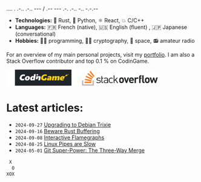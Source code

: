 .... . .-.. .-.. --- / .-- --- .-. .-.. -.. -.-.--

- **Technologies:** 🦀 Rust, 🐍 Python, ⚛ React, 💥 C/C++
- **Languages:** 🇫🇷 French (native), 🇺🇸 English (fluent) , 🇯🇵 Japanese (conversational)
- **Hobbies:** 👨‍💻 programming, 🕵🏻 cryptography, 🚀 space, 📻 amateur radio

For an overview of my main personal projects, visit my [portfolio](https://qsantos.fr/portfolio/).
I am also a Stack Overflow contributor and top 0.1 % on CodinGame.

<a href="https://www.codingame.com/profile/9f252c61454ad1a933ee71419c83cfff3871021"><!--
    --><img src="CodinGame_Logo.svg" alt="CodinGame logo" width="200" /><!--
--></a><!--
--><a href="https://stackoverflow.com/users/4457767/qsantos"><!--
    --><img src="Stack_Overflow_logo.svg" alt="Stack Overflow logo" width="200" /><!--
--></a>

# Latest articles:

- `2024-09-27` [Upgrading to Debian Trixie](https://qsantos.fr/2024/09/27/upgrading-to-debian-trixie/)
- `2024-09-16` [Beware Rust Buffering](https://qsantos.fr/2024/09/16/beware-rust-buffering/)
- `2024-09-08` [Interactive Flamegraphs](https://qsantos.fr/2024/09/08/interactive-flamegraphs/)
- `2024-08-25` [Linux Pipes are Slow](https://qsantos.fr/2024/08/25/linux-pipes-are-slow/)
- `2024-05-01` [Git Super-Power: The Three-Way Merge](https://qsantos.fr/2024/05/01/git-super-power-the-three-way-merge/)

```
 X
  O
XOX
```
